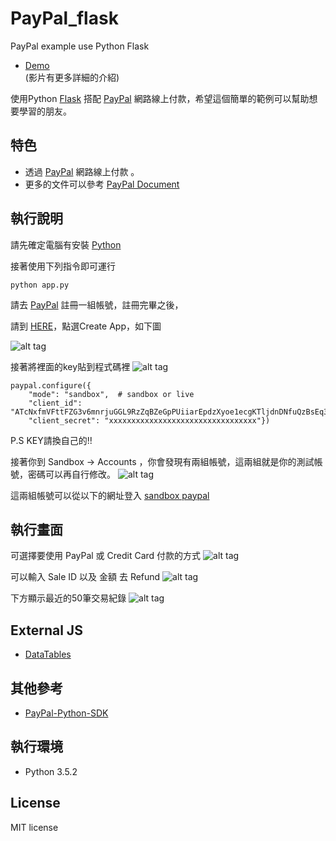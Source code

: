 # PayPal_flask
PayPal example use Python Flask

* [Demo](https://youtu.be/7tlbl0e_umQ)  
(影片有更多詳細的介紹)

使用Python [Flask](http://flask.pocoo.org/) 搭配 [PayPal](https://www.paypal.com/) 網路線上付款，希望這個簡單的範例可以幫助想要學習的朋友。

## 特色
* 透過 [PayPal](https://www.paypal.com/) 網路線上付款 。
* 更多的文件可以參考 [PayPal Document](https://developer.paypal.com/docs/)

## 執行說明
請先確定電腦有安裝 [Python](https://www.python.org/)

接著使用下列指令即可運行
``` 
python app.py
```

請去 [PayPal](https://www.paypal.com/) 註冊一組帳號，註冊完畢之後，

請到 [HERE](https://developer.paypal.com/developer/applications)，點選Create App，如下圖

![alt tag](http://i.imgur.com/7yMAf04.jpg)

接著將裡面的key貼到程式碼裡
![alt tag](http://i.imgur.com/fv1z8Hn.jpg)

``` 
paypal.configure({
    "mode": "sandbox",  # sandbox or live
    "client_id": "ATcNxfmVFttFZG3v6mnrjuGGL9RzZqBZeGpPUiiarEpdzXyoe1ecgKTljdnDNfuQzBsEq3yW_YpFc_2O",
    "client_secret": "xxxxxxxxxxxxxxxxxxxxxxxxxxxxxxxxx"})

```

P.S KEY請換自己的!!

接著你到 Sandbox -> Accounts ，你會發現有兩組帳號，這兩組就是你的測試帳號，密碼可以再自行修改。
![alt tag](http://i.imgur.com/WNvnZeI.jpg)

這兩組帳號可以從以下的網址登入
[sandbox paypal](https://www.sandbox.paypal.com/signin)

## 執行畫面

可選擇要使用 PayPal 或 Credit Card 付款的方式
![alt tag](http://i.imgur.com/WAEAI77.jpg)

可以輸入 Sale ID 以及 金額 去 Refund
![alt tag](http://i.imgur.com/S6i7YcE.jpg)

下方顯示最近的50筆交易紀錄
![alt tag](http://i.imgur.com/pZeUjU5.jpg)


## External JS
* [DataTables](https://datatables.net/)

## 其他參考
* [PayPal-Python-SDK](https://github.com/paypal/PayPal-Python-SDK)
    
## 執行環境
* Python 3.5.2

## License
MIT license
